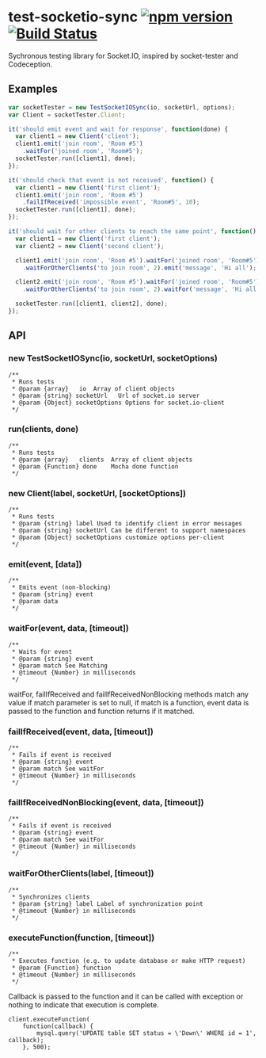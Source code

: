 # test-socketio-sync [![npm version](https://badge.fury.io/js/test-socketio-sync.svg)](https://badge.fury.io/js/test-socketio-sync)[![Build Status](https://api.travis-ci.org/Naktibalda/test-socketio-sync.svg)](https://api.travis-ci.org/Naktibalda/test-socketio-sync)

Sychronous testing library for Socket.IO, inspired by socket-tester and Codeception.

## Examples

```js
var socketTester = new TestSocketIOSync(io, socketUrl, options);
var Client = socketTester.Client;

it('should emit event and wait for response', function(done) {
  var client1 = new Client('client');
  client1.emit('join room', 'Room #5')
    .waitFor('joined room', 'Room#5');
  socketTester.run([client1], done);
});

it('should check that event is not received', function() {
  var client1 = new Client('first client');
  client1.emit('join room', 'Room #5')
    .failIfReceived('impossible event', 'Room#5', 10);
  socketTester.run([client1], done);
});

it('should wait for other clients to reach the same point', function() {
  var client1 = new Client('first client');
  var client2 = new Client('second client');

  client1.emit('join room', 'Room #5').waitFor('joined room', 'Room#5')
    .waitForOtherClients('to join room', 2).emit('message', 'Hi all');

  client2.emit('join room', 'Room #5').waitFor('joined room', 'Room#5')
    .waitForOtherClients('to join room', 2).waitFor('message', 'Hi all');

  socketTester.run([client1, client2], done);
});
```

## API

### new TestSocketIOSync(io, socketUrl, socketOptions)
```
/**
 * Runs tests
 * @param {array}   io  Array of client objects
 * @param {string} socketUrl   Url of socket.io server
 * @param {Object} socketOptions Options for socket.io-client
 */
```
### run(clients, done)
```
/**
 * Runs tests
 * @param {array}   clients  Array of client objects
 * @param {Function} done    Mocha done function
 */
```
### new Client(label, socketUrl, [socketOptions])
```
/**
 * Runs tests
 * @param {string} label Used to identify client in error messages
 * @param {string} socketUrl Can be different to support namespaces
 * @param {Object} socketOptions customize options per-client
 */
```
### emit(event, [data])
```
/**
 * Emits event (non-blocking)
 * @param {string} event
 * @param data
 */
```
### waitFor(event, data, [timeout])
```
/**
 * Waits for event
 * @param {string} event
 * @param match See Matching
 * @timeout {Number} in milliseconds
 */
```

waitFor, failIfReceived and failIfReceivedNonBlocking methods match any value if match parameter is set to null,
if match is a function, event data is passed to the function and function returns if it matched.

### failIfReceived(event, data, [timeout])
```
/**
 * Fails if event is received
 * @param {string} event
 * @param match See waitFor
 * @timeout {Number} in milliseconds
 */
```
### failIfReceivedNonBlocking(event, data, [timeout])
```
/**
 * Fails if event is received
 * @param {string} event
 * @param match See waitFor
 * @timeout {Number} in milliseconds
 */
```
### waitForOtherClients(label, [timeout])
```
/**
 * Synchronizes clients
 * @param {string} label Label of synchronization point
 * @timeout {Number} in milliseconds
 */
```
### executeFunction(function, [timeout])
```
/**
 * Executes function (e.g. to update database or make HTTP request)
 * @param {Function} function
 * @timeout {Number} in milliseconds
 */
```

Callback is passed to the function and it can be called with exception or nothing to indicate that execution is complete.
```
client.executeFunction(
    function(callback) {
        mysql.query('UPDATE table SET status = \'Down\' WHERE id = 1', callback);
    }, 500);
```
